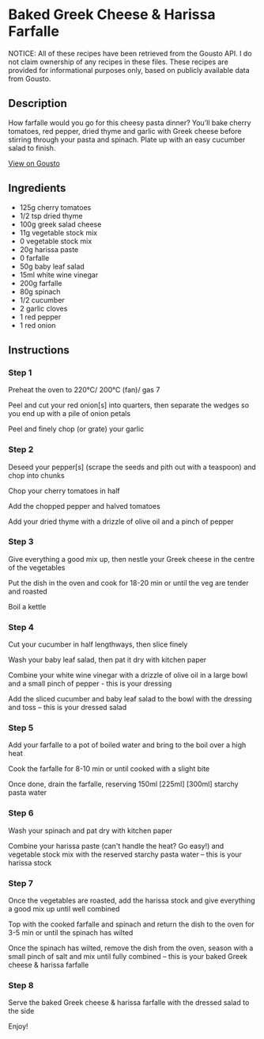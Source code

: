 # Baked Greek Cheese & Harissa Farfalle

NOTICE: All of these recipes have been retrieved from the Gousto API. I do not claim ownership of any recipes in these files. These recipes are provided for informational purposes only, based on publicly available data from Gousto.

## Description

How farfalle would you go for this cheesy pasta dinner? You’ll bake cherry tomatoes, red pepper, dried thyme and garlic with Greek cheese before stirring through your pasta and spinach. Plate up with an easy cucumber salad to finish.

[View on Gousto](https://www.gousto.co.uk/recipes/cookbook/baked-greek-cheese-harissa-farfalle)

## Ingredients

- 125g cherry tomatoes
- 1/2 tsp dried thyme
- 100g greek salad cheese
- 11g vegetable stock mix
- 0 vegetable stock mix
- 20g harissa paste
- 0 farfalle
- 50g baby leaf salad
- 15ml white wine vinegar
- 200g farfalle
- 80g spinach
- 1/2 cucumber
- 2 garlic cloves
- 1 red pepper
- 1 red onion

## Instructions


### Step 1

Preheat the oven to 220°C/ 200°C (fan)/ gas 7

Peel and cut your red onion[s] into quarters, then separate the wedges so you end up with a pile of onion petals

Peel and finely chop (or grate) your garlic


### Step 2

Deseed your pepper[s] (scrape the seeds and pith out with a teaspoon) and chop into chunks

Chop your cherry tomatoes in half

Add the chopped pepper and halved tomatoes

Add your dried thyme with a drizzle of olive oil and a pinch of pepper


### Step 3

Give everything a good mix up, then nestle your Greek cheese in the centre of the vegetables

Put the dish in the oven and cook for 18-20 min or until the veg are tender and roasted

Boil a kettle


### Step 4

Cut your cucumber in half lengthways, then slice finely

Wash your baby leaf salad, then pat it dry with kitchen paper

Combine your white wine vinegar with a drizzle of olive oil in a large bowl and a small pinch of pepper - this is your dressing

Add the sliced cucumber and baby leaf salad to the bowl with the dressing and toss – this is your dressed salad


### Step 5

Add your farfalle to a pot of boiled water and bring to the boil over a high heat

Cook the farfalle for 8-10 min or until cooked with a slight bite

Once done, drain the farfalle, reserving 150ml <span class="text-purple">[225ml]</span> <span class="text-danger">[300ml]</span> starchy pasta water


### Step 6

Wash your spinach and pat dry with kitchen paper

Combine your harissa paste (can't handle the heat? Go easy!) and vegetable stock mix with the reserved starchy pasta water – this is your harissa stock


### Step 7

Once the vegetables are roasted, add the harissa stock and give everything a good mix up until well combined

Top with the cooked farfalle and spinach and return the dish to the oven for 3-5 min or until the spinach has wilted

Once the spinach has wilted, remove the dish from the oven, season with a small pinch of salt and mix until fully combined – this is your baked Greek cheese & harissa farfalle

### Step 8

Serve the baked Greek cheese & harissa farfalle with the dressed salad to the side

Enjoy!

